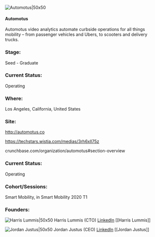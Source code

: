 

![Automotus|50x50](https://apimg.techstars.com/connect/images/image_files/5e303193a36c117270000001/original/Untitled-1-01.png)

#### Automotus
Automotus video analytics automate curbside operations for all things mobility – from passenger vehicles and Ubers, to scooters and delivery trucks.

### Stage: 
Seed - Graduate 

### Current Status: 
Operating

### Where:
Los Angeles, California, United States

### Site:
http://automotus.co

https://techstars.wistia.com/medias/3rh6xll75z

crunchbase.com/organization/automotus#section-overview

### Current Status: 
Operating

### Cohort/Sessions: 
Smart Mobility, in Smart Mobility 2020 T1

### Founders: 

![Harris Lummis|50x50](https://apimg.techstars.com/connect/images/image_files/5e302ed934a60d7993000011/original/A8E2E428-CF3F-461D-AAE3-4B01E9D2B588.jpeg) Harris Lummis (CTO) [LinkedIn](https://linkedin.com/in/harris-lummis-8490a1114) [[Harris Lummis]]

![Jordan Justus|50x50](https://apimg.techstars.com/connect/images/image_files/5e2c87eea36c11304f0001b3/original/Headshot.JPG) Jordan Justus (CEO) [LinkedIn](https://linkedin.com/in/jordan-justus) [[Jordan Justus]]


